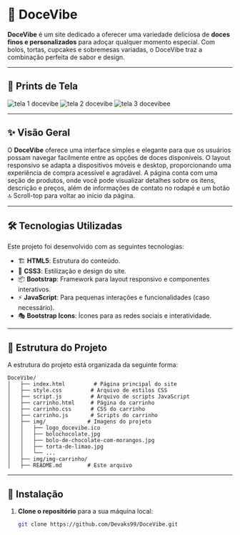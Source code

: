 # 🍰 DoceVibe

**DoceVibe** é um site dedicado a oferecer uma variedade deliciosa de **doces finos e personalizados** para adoçar qualquer momento especial. Com bolos, tortas, cupcakes e sobremesas variadas, o DoceVibe traz a combinação perfeita de sabor e design.

---

## 📸 Prints de Tela
![tela 1 docevibe](https://github.com/user-attachments/assets/4f64c8d1-a6b3-41f9-8c4f-4d128088cdfc)
![tela 2 docevibe](https://github.com/user-attachments/assets/6990a66e-6dc7-410e-b670-136403b0d5f1)
![tela 3 docevibee](https://github.com/user-attachments/assets/cae561b0-60dd-4a75-9497-2b1afbb2dd77)

---

## ✨ Visão Geral

O **DoceVibe** oferece uma interface simples e elegante para que os usuários possam navegar facilmente entre as opções de doces disponíveis. O layout responsivo se adapta a dispositivos móveis e desktop, proporcionando uma experiência de compra acessível e agradável. A página conta com uma seção de produtos, onde você pode visualizar detalhes sobre os itens, descrição e preços, além de informações de contato no rodapé e um botão 🔝 Scroll-top para voltar ao início da página.

---

## 🛠 Tecnologias Utilizadas

Este projeto foi desenvolvido com as seguintes tecnologias:

- 🏗 **HTML5**: Estrutura do conteúdo.
- 🎨 **CSS3**: Estilização e design do site.
- 📦 **Bootstrap**: Framework para layout responsivo e componentes interativos.
- ⚡ **JavaScript**: Para pequenas interações e funcionalidades (caso necessário).
- 🎭 **Bootstrap Icons**: Ícones para as redes sociais e interatividade.

---

## 📂 Estrutura do Projeto

A estrutura do projeto está organizada da seguinte forma:

```
DoceVibe/
│   ├── index.html         # Página principal do site
│   ├── style.css         # Arquivo de estilos CSS
│   ├── script.js         # Arquivo de scripts JavaScript
│   ├── carrinho.html     # Página do carrinho
│   ├── carrinho.css      # CSS do carrinho
│   ├── carrinho.js       # Scripts do carrinho
│   ├── img/             # Imagens do projeto
│   │   ├── logo_docevibe.ico
│   │   ├── bolochocolate.jpg
│   │   ├── bolo-de-chocolate-com-morangos.jpg
│   │   ├── torta-de-limao.jpg
│   │   └── ...
│   ├── img/img-carrinho/
│   ├── README.md        # Este arquivo
```

---

## 🚀 Instalação

1. **Clone o repositório** para a sua máquina local:

   ```bash
   git clone https://github.com/Devaks99/DoceVibe.git
   ```

